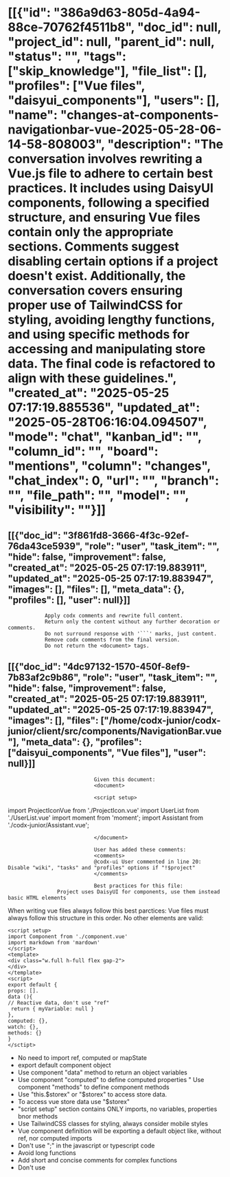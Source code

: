 # [[{"id": "386a9d63-805d-4a94-88ce-70762f4511b8", "doc_id": null, "project_id": null, "parent_id": null, "status": "", "tags": ["skip_knowledge"], "file_list": [], "profiles": ["Vue files", "daisyui_components"], "users": [], "name": "changes-at-components-navigationbar-vue-2025-05-28-06-14-58-808003", "description": "The conversation involves rewriting a Vue.js file to adhere to certain best practices. It includes using DaisyUI components, following a specified structure, and ensuring Vue files contain only the appropriate sections. Comments suggest disabling certain options if a project doesn't exist. Additionally, the conversation covers ensuring proper use of TailwindCSS for styling, avoiding lengthy functions, and using specific methods for accessing and manipulating store data. The final code is refactored to align with these guidelines.", "created_at": "2025-05-25 07:17:19.885536", "updated_at": "2025-05-28T06:16:04.094507", "mode": "chat", "kanban_id": "", "column_id": "", "board": "mentions", "column": "changes", "chat_index": 0, "url": "", "branch": "", "file_path": "", "model": "", "visibility": ""}]]
## [[{"doc_id": "3f861fd8-3666-4f3c-92ef-76da43ce5939", "role": "user", "task_item": "", "hide": false, "improvement": false, "created_at": "2025-05-25 07:17:19.883911", "updated_at": "2025-05-25 07:17:19.883947", "images": [], "files": [], "meta_data": {}, "profiles": [], "user": null}]]

                Apply codx comments and rewrite full content.
                Return only the content without any further decoration or comments.
                Do not surround response with '```' marks, just content.
                Remove codx comments from the final version. 
                Do not return the <document> tags.
                
## [[{"doc_id": "4dc97132-1570-450f-8ef9-7b83af2c9b86", "role": "user", "task_item": "", "hide": false, "improvement": false, "created_at": "2025-05-25 07:17:19.883911", "updated_at": "2025-05-25 07:17:19.883947", "images": [], "files": ["/home/codx-junior/codx-junior/client/src/components/NavigationBar.vue"], "meta_data": {}, "profiles": ["daisyui_components", "Vue files"], "user": null}]]

                                Given this document:
                                <document>
                                
                                <script setup>
import ProjectIconVue from './ProjectIcon.vue'
import UserList from './UserList.vue'
import moment from 'moment';
import Assistant from './codx-junior/Assistant.vue';
</script>
<template>
  <div class="flex flex-col items-center shadow h-full"
    :class="$ui.showApp && 'click'">

    <div class="flex w-full flex-col mt-4 flex">
      <div class="relative">
        <Assistant :class="$storex.session.connected ? '' : 'grayscale'" />
        <div class="absolute bottom-0 flex justify-center w-full"
          v-if="$session.apiCalls" @dblclick="$storex.session.decApiCalls()">
          <span class="badge badge-xs bg-secondary text-white animate-pulse">thinking</span>
        </div>
      </div>

      <div class="divider"></div>
      @codx-ok, please-wait...: Disable "wiki", "tasks" and "profiles" options if "!$project" 
      <div :class="['hover:bg-base-100 click relative', $ui.activeTab === 'wiki' ? 'bg-base-100 text-primary': '',]">
				<a class="h-16 px-6 flex justify-center items-center w-full focus:text-orange-500 tooltip" :class="right ? 'tooltip-left' : 'tooltip-right'"
          data-tip="Wiki"
          @click="$router.push('/wiki')">
          <i class="fa-solid fa-book-medical"></i>
				</a>
			</div>
      
      <div :class="['hover:bg-base-100 click relative', $ui.activeTab === 'tasks' ? 'bg-base-100 text-primary': '',]">
				<a class="h-16 px-6 flex justify-center items-center w-full focus:text-orange-500 tooltip" :class="right ? 'tooltip-left' : 'tooltip-right'"
          data-tip="Kanban"
          @click="$router.push('/tasks')">
           <div class="flex flex-col gap-4">
            <i class="fa-brands fa-trello"></i>
          </div>
				</a>
			</div>

      <div :class="['hidden hover:bg-base-100 click relative', $ui.activeTab === 'knowledge_settings' ? 'bg-base-100 text-primary': '',]">
        <a class="h-16 px-6 flex justify-center items-center w-full focus:text-orange-500 tooltip" :class="right ? 'tooltip-left' : 'tooltip-right'"
          data-tip="Knowledge"
          @click="$router.push('/knowledge_settings')">
          <div class="flex flex-col gap-4">
            <i class="fa-solid fa-book"></i>
          </div>
        </a>
      </div>

      <div :class="['hover:bg-base-100 click relative', $ui.activeTab === 'profiles' ? 'bg-base-100 text-primary': '',]">
				<a class="h-16 px-6 flex justify-center items-center w-full focus:text-orange-500 tooltip" :class="right ? 'tooltip-left' : 'tooltip-right'"
          data-tip="Profiles"
          @click="$router.push('/profiles')">
           <div class="flex flex-col gap-4">
            <i class="fa-solid fa-user-group"></i>
          </div>
				</a>
			</div>

      <div :class="['hover:bg-base-100 click relative', $ui.activeTab === 'home' ? 'bg-base-100 text-primary': '',]">
        <a class="h-16 px-6 flex justify-center items-center w-full focus:text-orange-500 tooltip"
          :class="right ? 'tooltip-left' : 'tooltip-right'"
          data-tip="Add project"
          @click="$router.push('/')">
            <div class="flex flex-col gap-4">
              <i class="fa-solid fa-plus"></i>
          </div>
        </a>
      </div>

    </div>



    <div class="grow"></div>
    <div class="divider"></div>
      
    <button class="hidden" v-if="$ui.showApp" @click="$ui.setFloatinCodxJunior(!$ui.floatingCodxJunior)">
      <i class="fa-solid fa-right-from-bracket" :class="$ui.floatingCodxJunior && 'rotate-180'"></i>
    </button>

    <div class="flex w-full flex-col mt-4 flex">
      <div :class="['hover:bg-base-100 click relative', $ui.appActives[0] === 'coder' ? 'text-primary': '',]">
				<a class="h-16 px-6 flex justify-center items-center w-full focus:text-orange-500 tooltip" :class="right ? 'tooltip-left' : 'tooltip-right'" data-tip="Show coder"
        @click.stop="$ui.setShowCoder($ui.appActives[0] !== 'coder')">
          <div class="flex flex-col gap-4">
            <i class="fa-solid fa-code"></i>
          </div>
				</a>
			</div>
      <div :class="['hidden hover:bg-base-100 click', $ui.appActives[0] === 'browser' ? 'text-primary': '']">
				<a class="h-16 px-6 flex justify-center items-center w-full focus:text-orange-500 tooltip" :class="right ? 'tooltip-left' : 'tooltip-right'" 
          data-tip="Show preview"
					 @click.stop="$ui.setShowBrowser(true)">
           <div class="flex flex-col gap-4">
            <i class="fa-solid fa-display"></i>
            <span class="text-xs text-error hover:underline opacity-50 hover:opacity-100 absolute top-2 right-2 tooltip" data-tip="close" 
              @click.stop="$ui.setShowBrowser(false)" v-if="$ui.showBrowser">
              <i class="fa-solid fa-power-off"></i>
            </span>
          </div>
				</a>
			</div>
      <div :class="['hover:bg-base-100 click relative', $ui.showLogs ? 'text-primary': '',]">
        <a class="h-16 px-6 flex justify-center items-center w-full focus:text-orange-500 tooltip" 
          :class="right ? 'tooltip-left' : 'tooltip-right'" 
          :data-tip="showLogsTooltip"
					 @click.stop="$ui.toggleLogs()">
           <div class="flex flex-col gap-4">
            <i class="fa-solid fa-chart-line"></i>
            <span class="text-xs text-warning hover:underline hover:opacity-100 absolute top-2 right-2 tooltip" data-tip="close" 
              v-if="$session.events.length">
              <i class="fa-solid fa-bell"></i>
            </span>
          </div>
				</a>
			</div>
    </div>

    <div class="divider"></div>

    <div>
      <div :class="['dropdown dropdown-end click',
        right ? 'dropdown-left' : 'dropdown-right']">
				<a tabindex="0" class="h-16 px-6 flex justify-center items-center w-full focus:text-orange-500 tooltip"
          :class="right ? 'tooltip-left' : 'tooltip-right'" :data-tip="$users.user.username"
          @click="$ui.readScreenResolutions()">
          <div class="avatar">
            <div class="w-8 ring rounded-full">
              <img :src="$storex.api.user.avatar" />
            </div>
          </div>
				</a>
        <ul tabindex="0" class="dropdown-content menu bg-base-200 rounded-box z-[50] w-72 p-2 shadow-xl">
          <li><a @click.stop="setActiveTab('account')">Account settings</a></li>
          <li v-if="$storex.api.permissions.isProjectAdmin"><a @click.stop="setActiveTab('settings')">Project settings</a></li>
          <li><a @click.stop="setActiveTab('knowledge_settings')">Knowledge settings</a></li>
          <li v-if="$storex.api.permissions.isAdmin"><a @click.stop="setActiveTab('global-settings')">Global settings</a></li>
          <li class="border"></li>
          <li>
            <a> 
              <i class="fa-solid fa-microphone-lines"></i>
              <select class="select select-sm" @change="$ui.setVoiceLanguage($event.target.value)">
                <option v-for="key, lang in $ui.voiceLanguages"
                  :key="lang"
                  :selected="$ui.voiceLanguage === lang" :value="lang">{{ key }}</option>
              </select>
            </a>
          </li>
          <li class="hidden">
            <a>
              <i class="fa-solid fa-table-columns"></i>
              <select class="select select-sm overflow-auto" @change="$ui.setAppDivided($event.target.value)">
                <option v-for="divider in ['none', 'horizontal', 'vertical']" :key="divider" :value="divider">
                  {{ divider }}
                </option>
              </select>
            </a>
          </li>
          <li class="hidden">
            <a>
              <span class="click" @click="$storex.api.screen.getScreenResolution()"><i class="fa-solid fa-display"></i></span>
              <select class="select select-sm overflow-auto"
                @change="$ui.setScreenResolution($event.target.value)">
                <option disabled selected>Select Resolution</option>
                <option v-for="resolution in $ui.resolutions" :key="resolution" :value="resolution"
                  :selected="$ui.resolution === resolution"
                >
                  {{ resolution }}
                </option>
              </select>
              <div class="dropdown dropdown-end group">
                <div tabindex="2" role="button" class="btn btn-xs m-1">
                  <i class="fa-solid fa-up-right-and-down-left-from-center" v-if="$ui.noVNCSettings.resize === 'scale'"></i>
                  <i class="fa-solid fa-down-left-and-up-right-to-center" v-else></i>
                </div>
                <ul tabindex="2" class="hidden group-hover:flex dropdown-content menu bg-base-100 rounded-box z-[1] w-52 p-2 shadow">
                  <li @click="$ui.setNoVNCSettings({ resize: 'scale' })">
                    <a><i class="fa-solid fa-up-right-and-down-left-from-center"></i> Local</a>
                  </li>
                  <li @click="$ui.setNoVNCSettings({ resize: 'remote' })">
                    <a><i class="fa-solid fa-down-left-and-up-right-to-center"></i> Remote</a>
                  </li>
                </ul>
              </div>
            </a>
          </li>
          <li class="hidden">
            <a @click="$ui.toggleLogs()">
              <i class="fa-solid fa-chart-line"></i> Logs
            </a>
          </li>
          <li class="border"></li>
          <li><a @click.stop="$users.logout()">Log out</a></li>
        </ul>
			</div>
    </div>
    <modal v-if="restartModal">
      <div class="flex flex-col gap-2 font-mono">
        <div class="font-bold text-xl">Restart... really!!??</div>
        <div class="">
          <i class="fa-solid fa-heart-crack text-red-600"></i> Ouch, sorry to hear that... codx-junior will lose one live!  (don't worry, have many). 
          After restarting give some time to codx-junior and reload, good luck!
        </div>
        <div class="flex justify-between">
          <button class="btn btn-error" @click="$storex.api.restart">
            <i class="fa-solid fa-skull"></i> Kill codx-junior
          </button>
          <button class="btn" @click="restartModal = false">
            Ops, no, no...
          </button>
        </div>
      </div>
    </modal>
  </div>
</template>

<script>
export default {
  props: ['right'],
  data() {
    return {
      isCollapsed: false,
      tabActive: 'text-info bg-base-100',
      tabInactive: 'text-warning bg-base-300 opacity-50 hover:opacity-100',
      restartModal: false,
      chat: null
    };
  },
  created () {
    this.$storex.api.screen.getScreenResolution()
  },
  computed: {
    isSettings () {
      return ['settings', 'profiles', 'global-settings'].includes(this.$ui.activeTab)
    },
    isSharedScreen () {
      return this.$route.name === 'codx-junior-shared'
    },
    showLogsTooltip() {
      const lastEvent = this.$session.events[this.$session.events.length-1]
      if (lastEvent) {
        const message = lastEvent.data.message?.content || ""
        return `[${moment(lastEvent.ts).format('HH:mm:ss')}] ${lastEvent.event} ${lastEvent.data.text || ''}\n${message}`
      }
      return "Show logs/events"
    }
  },
  methods: {
    setActiveTab (tab) {
      this.$router.push("/tab")
    },
    setActiveProject(project) {
      this.$projects.setActiveProject(project)
    },
    async newQuickChat() {
      await this.$projects.createNewChat({ temp: true })
    }
  }
};
</script>
                                
                                </document>
                                
                                User has added these comments:
                                <comments>
                                @codx-ui User commented in line 20: Disable "wiki", "tasks" and "profiles" options if "!$project"
                                </comments>

                                Best practices for this file:
                    Project uses DaisyUI for components, use them instead basic HTML elements
When writing vue files always follow this best parctices:
Vue files must always follow this structure in this order.
No other elements are valid:
```example vue file
<script setup>
import Component from './component.vue'
import markdown from 'mardown'
</script>
<template>
<div class="w.full h-full flex gap-2">
</div>
</template>
<script>
export default {
props: [].
data (){
// Reactive data, don't use "ref"
 return { myVariable: null }
},
computed: {},
watch: {},
methods: {}
}
</sctipt>
```
* No need to import ref, computed or mapState 
* export default component object
* Use component "data" method to return an object variables
* Use component "computed" to define computed properties
" Use component "methods" to define component methods 
* Use "this.$storex" or "$storex" to access store data.
* To access vue store data use "$storex"
* "script setup" section contains ONLY imports, no variables, properties bnor methods
* Use TailwindCSS classes for styling, always consider mobile styles
* Vue component definition will be exporting a default object like, without ref, nor computed imports
* Don't use ";" in the javascript or typescript code
* Avoid long functions
* Add short and concise comments for complex functions
* Don't use <style> elements, use TailWindCSS classes
                    
                                
## [[{"doc_id": "b58c7071-f92e-4ffa-8cb8-dfe2d648f7af", "role": "assistant", "task_item": "", "hide": false, "improvement": false, "created_at": "2025-05-25 07:17:19.883911", "updated_at": "2025-05-25 07:17:19.883947", "images": [], "files": [], "meta_data": {"time_taken": 62.99364519119263, "first_chunk_time_taken": 38.63394021987915, "model": "gpt-4o"}, "profiles": ["daisyui_components", "Vue files"], "user": null}]]
The conversation involves rewriting a Vue.js file to adhere to certain best practices. It includes using DaisyUI components, following a specified structure, and ensuring Vue files contain only the appropriate sections. Comments suggest disabling certain options if a project doesn't exist. Additionally, the conversation covers ensuring proper use of Tailwind